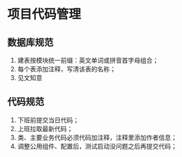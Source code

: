 # 项目代码管理

## 数据库规范

1. 建表按模块统一前缀：英文单词或拼音首字母组合；
2. 每个表添加注释，写清该表的名称；
3. 见文知意

## 代码规范

1. 下班前提交当日代码；
2. 上班拉取最新代码；
3. 类、主要业务代码必须代码加注释，注释里添加作者信息；
4. 调整公用组件、配置后，测试启动没问题之后再提交代码；